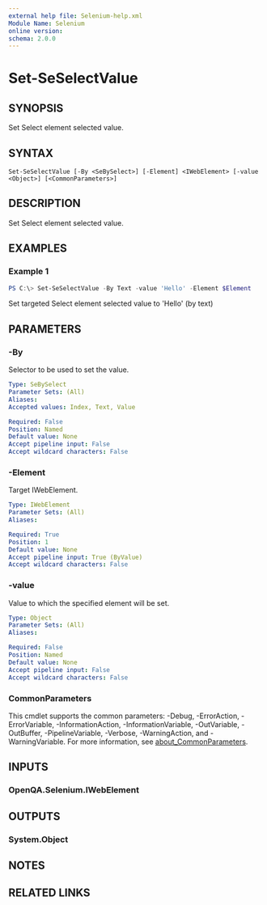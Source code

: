 ```yaml
---
external help file: Selenium-help.xml
Module Name: Selenium
online version:
schema: 2.0.0
---
```


# Set-SeSelectValue

## SYNOPSIS
Set Select element selected value.

## SYNTAX

```
Set-SeSelectValue [-By <SeBySelect>] [-Element] <IWebElement> [-value <Object>] [<CommonParameters>]
```

## DESCRIPTION
Set Select element selected value.

## EXAMPLES

### Example 1
```powershell
PS C:\> Set-SeSelectValue -By Text -value 'Hello' -Element $Element
```

Set targeted Select element selected value to 'Hello' (by text)

## PARAMETERS

### -By
Selector to be used to set the value.

```yaml
Type: SeBySelect
Parameter Sets: (All)
Aliases:
Accepted values: Index, Text, Value

Required: False
Position: Named
Default value: None
Accept pipeline input: False
Accept wildcard characters: False
```

### -Element
Target IWebElement.

```yaml
Type: IWebElement
Parameter Sets: (All)
Aliases:

Required: True
Position: 1
Default value: None
Accept pipeline input: True (ByValue)
Accept wildcard characters: False
```

### -value
Value to which the specified element will be set.

```yaml
Type: Object
Parameter Sets: (All)
Aliases:

Required: False
Position: Named
Default value: None
Accept pipeline input: False
Accept wildcard characters: False
```

### CommonParameters
This cmdlet supports the common parameters: -Debug, -ErrorAction, -ErrorVariable, -InformationAction, -InformationVariable, -OutVariable, -OutBuffer, -PipelineVariable, -Verbose, -WarningAction, and -WarningVariable. For more information, see [about_CommonParameters](http://go.microsoft.com/fwlink/?LinkID=113216).

## INPUTS

### OpenQA.Selenium.IWebElement

## OUTPUTS

### System.Object
## NOTES

## RELATED LINKS
